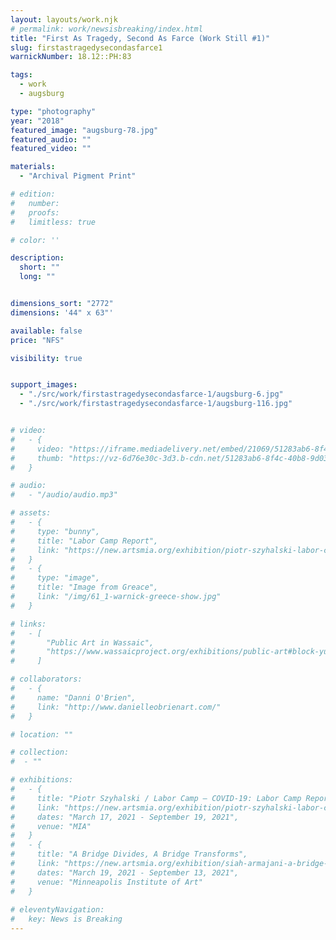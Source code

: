 ```yaml
---
layout: layouts/work.njk
# permalink: work/newsisbreaking/index.html
title: "First As Tragedy, Second As Farce (Work Still #1)"
slug: firstastragedysecondasfarce1
warnickNumber: 18.12::PH:83

tags:
  - work
  - augsburg

type: "photography"
year: "2018"
featured_image: "augsburg-78.jpg"
featured_audio: ""
featured_video: ""

materials: 
  - "Archival Pigment Print"

# edition: 
#   number: 
#   proofs: 
#   limitless: true

# color: ''

description:
  short: ""
  long: ""


dimensions_sort: "2772"
dimensions: '44" x 63"'

available: false
price: "NFS"

visibility: true


support_images: 
  - "./src/work/firstastragedysecondasfarce-1/augsburg-6.jpg"
  - "./src/work/firstastragedysecondasfarce-1/augsburg-116.jpg"


# video:
#   - {
#     video: "https://iframe.mediadelivery.net/embed/21069/51283ab6-8f4c-40b8-9d03-58ac4d71df9c",
#     thumb: "https://vz-6d76e30c-3d3.b-cdn.net/51283ab6-8f4c-40b8-9d03-58ac4d71df9c/thumbnail.jpg",
#   }

# audio:
#   - "/audio/audio.mp3"

# assets: 
#   - {
#     type: "bunny",
#     title: "Labor Camp Report",
#     link: "https://new.artsmia.org/exhibition/piotr-szyhalski-labor-camp-covid-19-labor-camp-report"
#   }
#   - {
#     type: "image",
#     title: "Image from Greace",
#     link: "/img/61_1-warnick-greece-show.jpg"
#   }

# links:
#   - [
#       "Public Art in Wassaic",
#       "https://www.wassaicproject.org/exhibitions/public-art#block-yui_3_17_2_1_1635259463800_75918",
#     ]

# collaborators:
#   - {
#     name: "Danni O'Brien",
#     link: "http://www.danielleobrienart.com/"
#   }

# location: ""

# collection:
#  - ""

# exhibitions:
#   - {
#     title: "Piotr Szyhalski / Labor Camp – COVID-19: Labor Camp Report",
#     link: "https://new.artsmia.org/exhibition/piotr-szyhalski-labor-camp-covid-19-labor-camp-report",
#     dates: "March 17, 2021 - September 19, 2021",
#     venue: "MIA"
#   }
#   - {
#     title: "A Bridge Divides, A Bridge Transforms",
#     link: "https://new.artsmia.org/exhibition/siah-armajani-a-bridge-divides-a-bridge-transforms",
#     dates: "March 19, 2021 - September 13, 2021",
#     venue: "Minneapolis Institute of Art"
#   }
  
# eleventyNavigation:
#   key: News is Breaking
---
```

